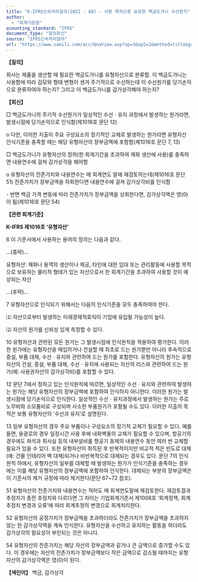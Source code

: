 ```yaml
---
title: "K-IFRS신속처리질의(2022 - 68) - 사용 목적으로 보유한 백금도가니 수선원가"
author:
  - "회계기준원"
acounting_standard: "IFRS"
document_type: "질의회신"
source: "IFRS신속처리질의"
url: "https://www.samili.com/acc/QnaView.asp?op=3&op2=1&method=title&group=2124-15;1&orgcode=3&searchword=&page=9&code=K%2DIFRS%EC%8B%A0%EC%86%8D%EC%B2%98%EB%A6%AC%EC%A7%88%EC%9D%98%2D68%3A20221109"
---
```

**【질의】**

  

회사는 제품을 생산할 때 필요한 백금도가니를 유형자산으로 분류함. 이 백금도가니는 사용함에 따라 감모와 형태 변형이 생겨 주기적으로 수선하는데 이 수선원가를 당기손익으로 분류하여야 하는지? 그리고 이 백금도가니를 감가상각해야 하는지?

  
  

**【회신】**

  

□ 백금도가니의 주기적 수선원가가 일상적인 수선ㆍ유지 과정에서 발생하는 원가라면, 발생시점에 당기손익으로 인식함(제1016호 문단 12)

  

o 다만, 이러한 지출이 주요 구성요소의 정기적인 교체로 발생하는 원가라면 유형자산 인식기준을 충족할 때는 해당 유형자산의 장부금액에 포함함(제1016호 문단 7, 13)

  

□ 백금도가니가 유형자산의 정의(한 회계기간을 초과하여 재화 생산에 사용)를 충족하면 내용연수에 걸쳐 감가상각을 해야함

  

o 유형자산의 잔존가치와 내용연수는 매 회계연도 말에 재검토하는데(제1016호 문단 51) 잔존가치가 장부금액을 하회한다면 내용연수에 걸쳐 감가상각비를 인식함

  

\- 반면 백금 가격 변동에 따라 잔존가치가 장부금액을 상회한다면, 감가상각액은 영(0)이 됨(제1016호 문단 54)

  
  

**【관련 회계기준】**

  

**K-IFRS 제1016호 ‘유형자산’**

  

6 이 기준서에서 사용하는 용어의 정의는 다음과 같다.

  

...(중략)...

유형자산: 재화나 용역의 생산이나 제공, 타인에 대한 임대 또는 관리활동에 사용할 목적으로 보유하는 물리적 형태가 있는 자산으로서 한 회계기간을 초과하여 사용할 것이 예상되는 자산

...(후략)...

  

7 유형자산으로 인식되기 위해서는 다음의 인식기준을 모두 충족하여야 한다.

⑴ 자산으로부터 발생하는 미래경제적효익이 기업에 유입될 가능성이 높다.

⑵ 자산의 원가를 신뢰성 있게 측정할 수 있다.

  

10 유형자산과 관련된 모든 원가는 그 발생시점에 인식원칙을 적용하여 평가한다. 이러한 원가에는 유형자산을 매입하거나 건설할 때 최초로 드는 원가뿐만 아니라 후속적으로 증설, 부품 대체, 수선ㆍ유지와 관련하여 드는 원가를 포함한다. 유형자산의 원가는 유형자산의 건설, 증설, 부품 대체, 수선ㆍ유지에 사용되는 자산의 리스와 관련하여 드는 원가(예: 사용권자산의 감가상각비)를 포함할 수 있다.

  

12 문단 7에서 정하고 있는 인식원칙에 따르면, 일상적인 수선ㆍ유지와 관련하여 발생하는 원가는 해당 유형자산의 장부금액에 포함하여 인식하지 아니한다. 이러한 원가는 발생시점에 당기손익으로 인식한다. 일상적인 수선ㆍ유지과정에서 발생하는 원가는 주로 노무비와 소모품비로 구성되며 사소한 부품원가가 포함될 수도 있다. 이러한 지출의 목적은 보통 유형자산의 ‘수선과 유지’로 설명된다.

  

13 일부 유형자산의 경우 주요 부품이나 구성요소의 정기적 교체가 필요할 수 있다. 예를 들면, 용광로의 경우 일정시간 사용 후에 내화벽돌의 교체가 필요할 수 있으며, 항공기의 경우에도 좌석과 취사실 등의 내부설비를 항공기 동체의 내용연수 동안 여러 번 교체할 필요가 있을 수 있다. 또한 유형자산이 취득된 후 반복적이지만 비교적 적은 빈도로 대체(예: 건물 인테리어 벽 대체)되거나 비반복적으로 대체되는 경우도 있다. 문단 7의 인식원칙 하에서, 유형자산의 일부를 대체할 때 발생하는 원가가 인식기준을 충족하는 경우에는 이를 해당 유형자산의 장부금액에 포함하여 인식한다. 대체되는 부분의 장부금액은 이 기준서의 제거 규정에 따라 제거한다(문단 67~72 참조).

  

51 유형자산의 잔존가치와 내용연수는 적어도 매 회계연도말에 재검토한다. 재검토결과 추정치가 종전 추정치와 다르다면 그 차이는 기업회계기준서 제1008호 ‘회계정책, 회계추정치 변경과 오류’에 따라 회계추정의 변경으로 회계처리한다.

  

52 유형자산의 공정가치가 장부금액을 초과하더라도 잔존가치가 장부금액을 초과하지 않는 한 감가상각액을 계속 인식한다. 유형자산을 수선하고 유지하는 활동을 하더라도 감가상각의 필요성이 부인되는 것은 아니다.

  

54 유형자산의 잔존가치는 해당 자산의 장부금액과 같거나 큰 금액으로 증가할 수도 있다. 이 경우에는 자산의 잔존가치가 장부금액보다 작은 금액으로 감소될 때까지는 유형자산의 감가상각액은 영(0)이 된다.

  
  

**【색인어】** 백금, 감가상각
